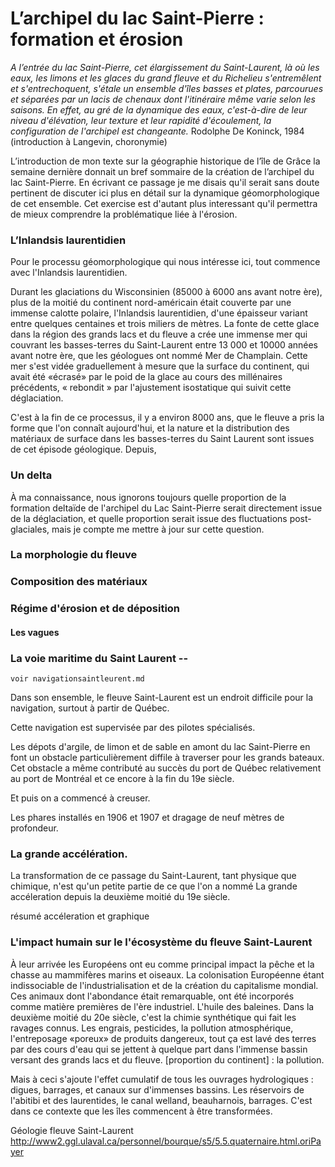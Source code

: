 # L’archipel du lac Saint-Pierre : formation et érosion

*A l’entrée du lac Saint-Pierre, cet élargissement du Saint-Laurent, là où les eaux, les limons et les glaces du grand fleuve et du Richelieu s'entremêlent et s'entrechoquent, s'étale un ensemble d'îles basses et plates, parcourues et séparées par un lacis de chenaux dont l'itinéraire même varie selon les saisons. En effet, au gré de la dynamique des eaux, c'est-à-dire de leur niveau d'élévation, leur texture et leur rapidité d'écoulement, la configuration de l'archipel est changeante.* Rodolphe De Koninck, 1984 (introduction à Langevin, choronymie) 

L’introduction de mon texte sur la géographie historique de l’île de Grâce la semaine dernière donnait un bref sommaire de la création de l’archipel du lac Saint-Pierre. En écrivant ce passage je me disais qu'il serait sans doute pertinent de discuter ici plus en détail sur la dynamique géomorphologique de cet ensemble. 
Cet exercise est d'autant plus interessant qu'il permettra de mieux comprendre la problématique liée à l'érosion. 

### L’Inlandsis laurentidien

Pour le processu géomorphologique qui nous intéresse ici, tout commence avec l'Inlandsis laurentidien. 

Durant les glaciations du Wisconsinien (85000 à 6000 ans avant notre ère), plus de la moitié du continent nord-américain était couverte par une immense calotte polaire, l'Inlandsis laurentidien, d'une épaisseur variant entre quelques centaines et trois miliers de mètres. La fonte de cette glace dans la région des grands lacs et du fleuve a crée une immense mer qui couvrant les basses-terres du Saint-Laurent entre 13 000 et 10000 années avant notre ère, que les géologues ont nommé Mer de Champlain. Cette mer s'est vidée graduellement à mesure que la surface du continent, qui avait été «écrasé» par le poid de la glace au cours des millénaires précédents, « rebondit » par l'ajustement isostatique qui suivit cette déglaciation. 

C'est à la fin de ce processus, il y a environ 8000 ans, que le fleuve a pris la forme que l'on connaît aujourd'hui, et la nature et la distribution des matériaux de surface dans les basses-terres du Saint Laurent sont issues de cet épisode géologique. Depuis,

### Un delta

À ma connaissance, nous ignorons toujours quelle proportion de la formation deltaïde de l'archipel du Lac Saint-Pierre serait directement issue de la déglaciation, et quelle proportion serait issue des fluctuations post-glaciales, mais je compte me mettre à jour sur cette question.

### La morphologie du fleuve



### Composition des matériaux

### Régime d'érosion et de déposition

#### Les vagues


### La voie maritime du Saint Laurent -- 
    voir navigationsaintleurent.md

Dans son ensemble, le fleuve Saint-Laurent est un endroit difficile pour la navigation, surtout à partir de Québec. 

Cette navigation est supervisée par des pilotes spécialisés.

Les dépots d'argile, de limon et de sable en amont du lac Saint-Pierre en font un obstacle particulièrement diffile à traverser pour les grands bateaux.
Cet obstacle a même contributé au succès du port de Québec relativement au port de Montréal et ce encore à la fin du 19e siècle. 

Et puis on a commencé à creuser.  

Les phares installés en 1906 et 1907 et dragage de neuf mètres de profondeur.

### La grande accélération. 

La transformation de ce passage du Saint-Laurent, tant physique que chimique, n'est qu'un petite partie de ce que l'on a nommé La grande accéleration depuis la deuxième moitié du 19e siècle. 

résumé accéleration et graphique

### L'impact humain sur le l'écosystème du fleuve Saint-Laurent

À leur arrivée les Européens ont eu comme principal impact la pêche et la chasse au mammifères marins et oiseaux. La colonisation Européenne étant indissociable de l'industrialisation et de la création du capitalisme mondial. Ces animaux dont l'abondance était remarquable, ont été incorporés comme matière premières de l'ère industriel. L'huile des baleines. Dans la deuxième moitié du 20e siècle, c'est la chimie synthétique qui fait les ravages connus. Les engrais, pesticides, la pollution atmosphérique, l'entreposage «poreux» de produits dangereux, tout ça est lavé des terres par des cours d'eau qui se jettent à quelque part dans l'immense bassin versant des grands lacs et du fleuve. [proportion du continent] : la pollution.

Mais à ceci s'ajoute l'effet cumulatif de tous les ouvrages hydrologiques : digues, barrages, et canaux sur d'immenses bassins. Les réservoirs de l'abitibi et des laurentides, le canal welland, beauharnois, barrages. C'est dans ce contexte que les îles commencent à être transformées. 










Géologie fleuve Saint-Laurent
http://www2.ggl.ulaval.ca/personnel/bourque/s5/5.5.quaternaire.html.oriPayer  

